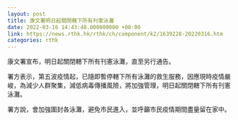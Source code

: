 ```yaml
---
layout: post
title: 康文署明日起關閉轄下所有刊憲泳灘
date: 2022-03-16 14:43:48.000000000 +08:00
link: https://news.rthk.hk/rthk/ch/component/k2/1639228-20220316.htm
categories: rthk
---
```


康文署宣布，明日起關閉轄下所有刊憲泳灘，直至另行通告。

署方表示，第五波疫情起，已隨即暫停轄下所有泳灘的救生服務，因應現時疫情嚴峻，為減少人群聚集，減低病毒傳播風險，將加強管理，明日起關閉轄下所有刊憲泳灘。

署方說，會加強圍封各泳灘，避免市民進入，並呼籲市民疫情期間盡量留在家中。

